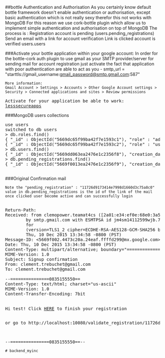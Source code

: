 ##bottle Authentication and Authorisation
    As you certainly know default bottle framework doesn't enable authentication or authorisation,
    except basic authentication which is not really sexy therefor this not works with MongoDB 
    For this reason we use cork-bottle plugin which allow us to implement simple authentication and authorisation on top of MongoDB
    The process is :
    Registration account is pending (users.pending_registrations)
    Send an email with a link for account verification
    Link is clicked account is verified users.users
    
###Activate your bottle application within your google account:
    In order for the bottle-cork auth plugin to use gmail as your SMTP provider/server for sending mail for account registration
    just activate the fact that application with poor authentication are able to act as you
      - smtp_url = "starttls://gmail_username:gmail_password@smtp.gmail.com:587"
    
    More information:
    Gmail Account > Settings > Accounts > Other Google Account settings > Security > Connected applications and sites > Review permissions
<pre>
Activate for your application be able to work:
<a href="https://www.google.com/settings/security/lesssecureapps">lesssecureapps</a>
</pre>
###MongoDB users collections
<pre>
use users
switched to db users
> db.roles.find()
{ "_id" : ObjectId("5669dc65f99ba42f7e1593c1"), "role" : "administrator", "val" : 100 }
{ "_id" : ObjectId("5669dc65f99ba42f7e1593c2"), "role" : "user", "val" : 50 }
> db.users.find()
{ "_id" : ObjectId("5669dd063ea2476e1c2356f8"), "creation_date" : "2015-12-10 20:11:17.513216", "desc" : null, "email_addr" : "clement.trebuchet@gmail.com", "hash" : "cFq0bxqxdktiawPpJyTkRWacWa/ajwhAHMOoqj4B1TXdVJdq32hu6JCA7BYb4iy/pUz/wnePR+aTuBQ2+nZKp+w=", "last_login" : "2015-12-10 20:13:58.430395", "login" : "messagebot", "role" : "user" }
> db.pending_registrations.find()
{ "_id" : ObjectId("5669f0013ea2476e1c2356f9"), "creation_date" : "2015-12-10 21:34:57.627674", "desc" : null, "email_addr" : "clement.trebuchet@gmail.com", "hash" : "cBJJ8+8Ipa/4eKyGvnimvuc8n2Y7DIVUQdpXKLos+gSHSWP7OqnxnQ6V8wDJ0xK6Fl5zE/F1F3FjfcObO9qVJkQ=", "pending_registration" : "11726d9173414e7998d1660d3c75a8c0", "role" : "user", "username" : "test" }

</pre>
###Original Confirmation mail

    Note the "pending_registration" : "11726d9173414e7998d1660d3c75a8c0" value in db.pending_registrations is the id of the link of the mail
    once clicked user become active and can successfully login

<pre>                                                                                                                                                                                                                                                         
Return-Path: <clement.trebuchet@gmail.com>
Received: from clemopower.teamat4cs ([2a01:e34:ef0e:68e0:3a59:f9ff:fec7:fc78])
        by smtp.gmail.com with ESMTPSA id jm4sm14112599wjb.7.2015.12.10.13.34.58
        for <clement.trebuchet@gmail.com>
        (version=TLS1_2 cipher=ECDHE-RSA-AES128-GCM-SHA256 bits=128/128);
        Thu, 10 Dec 2015 13:34:58 -0800 (PST)
Message-ID: <5669f002.4473c20a.24eaf.ffffd299@mx.google.com>
Date: Thu, 10 Dec 2015 13:34:58 -0800 (PST)
Content-Type: multipart/alternative; boundary="===============0835155550=="
MIME-Version: 1.0
Subject: Signup confirmation
From: clement.trebuchet@gmail.com
To: clement.trebuchet@gmail.com

--===============0835155550==
Content-Type: text/html; charset="us-ascii"
MIME-Version: 1.0
Content-Transfer-Encoding: 7bit


Hi test! Click <a href="http://localhost:10080/validate_registration/11726d9173414e7998d1660d3c75a8c0">HERE</a> to finish your registration</p>
or go to http://localhost:10080/validate_registration/11726d9173414e7998d1660d3c75a8c0</p>

--===============0835155550==--
</pre>
    # backend_myinc
